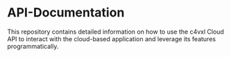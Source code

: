 # API-Documentation
This repository contains detailed information on how to use the c4vxl Cloud API to interact with the cloud-based application and leverage its features programmatically.
